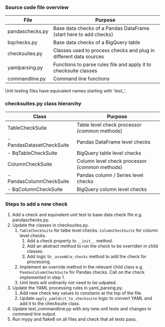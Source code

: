 ### Source code file overview

| File             | Purpose                                                           |
|------------------|-------------------------------------------------------------------|
| pandaschecks.py  | Base data checks of a Pandas DataFrame (start here to add checks) |
| bqchecks.py      | Base data checks of a BigQuery table                              |
| checksuites.py   | Classes used to process checks and plug in different data sources |
| yamlparsing.py   | Functions to parse rules file and apply it to checksuite classes  |
| commandline.py   | Command line functions                                            |

Unit testing files have equivalent names starting with 'test_'.

### checksuites.py class hierarchy

| Class                     | Purpose                                       |
|---------------------------|-----------------------------------------------|
| TableCheckSuite           | Table level check processor (common methods)  |
| - PandasDatasetCheckSuite | Pandas DataFrame level checks                 |
| - BqTableCheckSuite       | BigQuery table level checks                   |
| ColumnCheckSuite          | Column level check processor (common methods) |
| - PandasColumnCheckSuite  | Pandas column / Series level checks           |
| - BqColumnCheckSuite      | BigQuery column level checks                  |

### Steps to add a new check

1. Add a check and equivalent unit test to base data check file e.g. pandaschecks.py.
1. Update the classes in checksuites.py.
   1. `TableCheckSuite` for talbe level checks. `ColumnCheckSuite` for column level checks.
      1. Add a check property to `__init__` method.
      1. Add an abstract method to run the check to be overriden in child classes.
      1. Add logic to `_assemble_checks` method to add the check for processing.
   1. Implement an override method in the relevant child class e.g. `PandasColumnCheckSuite` for Pandas checks.
      Call on the check implemented in step 1.
   1. Unit tests will ordinarily not need to be udpated.
1. Update the YAML processing rules in yaml_parsing.py.
   1. Add new check key values to constants at the top of the file.
   1. Update `apply_yamldict_to_checksuite` logic to convert YAML and add it to the checksuite class.
1. Update test_commandline.py with any new unit tests and changes in command line output.
1. Run mypy and flake8 on all files and check that all tests pass.
